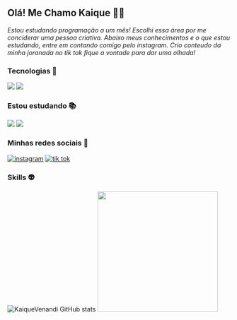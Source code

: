 ## Olá! Me Chamo Kaique ✌🏼
_Estou estudando programação a um mês! Escolhi essa área por me conciderar uma pessoa criativa. Abaixo meus conhecimentos e o que estou estudando, entre em contando comigo pelo instagram. Crio conteudo da minha joranada no tik tok fique a vontade para dar uma olhada!_ 



### Tecnologias 👾

[![](https://img.shields.io/badge/HTML-239120?style=for-the-badge&logo=html5&logoColor=white)]() [![](https://img.shields.io/badge/CSS3-1572B6?style=for-the-badge&logo=css3&logoColor=white)]()

### Estou estudando 📚
[![](    https://img.shields.io/badge/JavaScript-F7DF1E?style=for-the-badge&logo=javascript&logoColor=black)]()     [![](https://img.shields.io/badge/jQuery-0769AD?style=for-the-badge&logo=jquery&logoColor=white)]() 


### Minhas redes sociais 🤖
[![instagram](https://img.shields.io/badge/Instagram-E4405F?style=for-the-badge&logo=instagram&logoColor=white)](https://www.instagram.com/dripp.kaique/) [![tik tok](https://img.shields.io/badge/TikTok-000000?style=for-the-badge&logo=tiktok&logoColor=white)](https://www.tiktok.com/@kaique.dev)


### Skills 👽

![KaiqueVenandi GitHub stats](https://github-readme-stats.vercel.app/api?username=KaiqueVenandi&show_icons=true&theme=dark)   <img width='272em' src="https://github-readme-stats.vercel.app/api/top-langs/?username=KaiqueVenandi&langs_count=10&layout=compact&theme=dark" />
</div>

